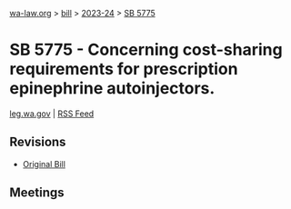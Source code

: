 [wa-law.org](/) > [bill](/bill/) > [2023-24](/bill/2023-24/) > [SB 5775](/bill/2023-24/sb/5775/)

# SB 5775 - Concerning cost-sharing requirements for prescription epinephrine autoinjectors.
[leg.wa.gov](https://app.leg.wa.gov/billsummary?BillNumber=5775&Year=2023&Initiative=false) | [RSS Feed](./rss.xml)

## Revisions
* [Original Bill](1/)

## Meetings